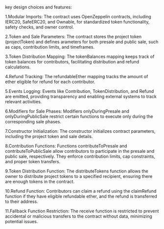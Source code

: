 key design choices and features:

1.Modular Imports: The contract uses OpenZeppelin contracts, including IERC20, SafeERC20, and Ownable, for standardized token functionality, safety checks, and owner control.

2.Token and Sale Parameters: The contract stores the project token (projectToken) and defines arameters for both presale and public sale, such as caps, contribution limits, and timeframes.

3.Token Distribution Mapping: The tokenBalances mapping keeps track of token balances for contributors, facilitating distribution and refund calculations.

4.Refund Tracking: The refundableEther mapping tracks the amount of ether eligible for refund for each contributor.

5.Events Logging: Events like Contribution, TokenDistribution, and Refund are emitted, providing transparency and enabling external systems to track relevant activities.

6.Modifiers for Sale Phases: Modifiers onlyDuringPresale and onlyDuringPublicSale restrict certain functions to execute only during the corresponding sale phases.

7.Constructor Initialization: The constructor initializes contract parameters, including the project token and sale details.

8.Contribution Functions: Functions contributeToPresale and contributeToPublicSale allow contributors to participate in the presale and public sale, respectively. They enforce contribution limits, cap constraints, and proper token transfers.

9.Token Distribution Function: The distributeTokens function allows the owner to distribute project tokens to a specified recipient, ensuring there are enough tokens in the contract.

10.Refund Function: Contributors can claim a refund using the claimRefund function if they have eligible refundable ether, and the refund is transferred to their address.

11.Fallback Function Restriction: The receive function is restricted to prevent accidental or malicious transfers to the contract without data, minimizing potential issues.